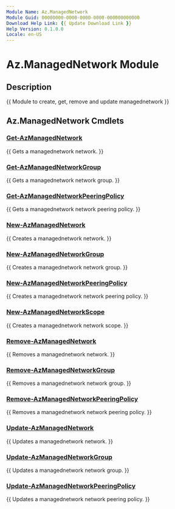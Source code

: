 ```yaml
---
Module Name: Az.ManagedNetwork
Module Guid: 00000000-0000-0000-0000-000000000000
Download Help Link: {{ Update Download Link }}
Help Version: 0.1.0.0
Locale: en-US
---
```


# Az.ManagedNetwork Module
## Description
{{ Module to create, get, remove and update managednetwork }}

## Az.ManagedNetwork Cmdlets
### [Get-AzManagedNetwork](Get-AzManagedNetwork.md)
{{ Gets a managednetwork network. }}

### [Get-AzManagedNetworkGroup](Get-AzManagedNetworkGroup.md)
{{ Gets a managednetwork network group. }}

### [Get-AzManagedNetworkPeeringPolicy](Get-AzManagedNetworkPeeringPolicy.md)
{{ Gets a managednetwork network peering policy. }}

### [New-AzManagedNetwork](New-AzManagedNetwork.md)
{{ Creates a managednetwork network. }}

### [New-AzManagedNetworkGroup](New-AzManagedNetworkGroup.md)
{{ Creates a managednetwork network group. }}

### [New-AzManagedNetworkPeeringPolicy](New-AzManagedNetworkPeeringPolicy.md)
{{ Creates a managednetwork network peering policy. }}

### [New-AzManagedNetworkScope](New-AzManagedNetworkScope.md)
{{ Creates a managednetwork network scope. }}

### [Remove-AzManagedNetwork](Remove-AzManagedNetwork.md)
{{ Removes a managednetwork network. }}

### [Remove-AzManagedNetworkGroup](Remove-AzManagedNetworkGroup.md)
{{ Removes a managednetwork network group. }}

### [Remove-AzManagedNetworkPeeringPolicy](Remove-AzManagedNetworkPeeringPolicy.md)
{{ Removes a managednetwork network peering policy. }}

### [Update-AzManagedNetwork](Update-AzManagedNetwork.md)
{{ Updates a managednetwork network. }}

### [Update-AzManagedNetworkGroup](Update-AzManagedNetworkGroup.md)
{{ Updates a managednetwork network group.  }}

### [Update-AzManagedNetworkPeeringPolicy](Update-AzManagedNetworkPeeringPolicy.md)
{{ Updates a managednetwork network peering policy. }}

